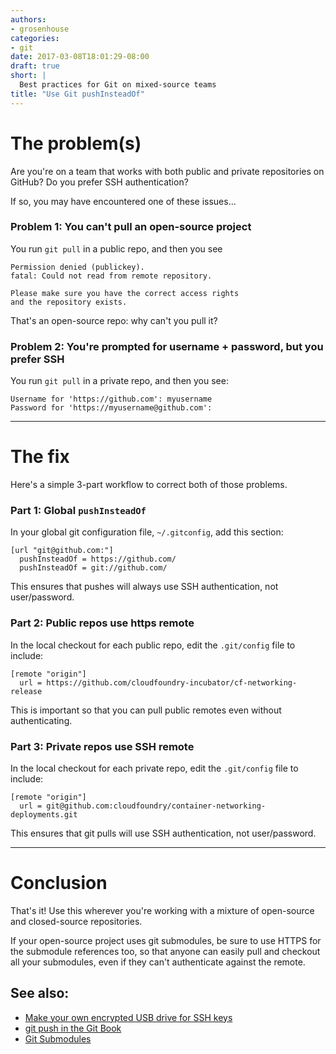 ```yaml
---
authors:
- grosenhouse
categories:
- git
date: 2017-03-08T18:01:29-08:00
draft: true
short: |
  Best practices for Git on mixed-source teams
title: "Use Git pushInsteadOf"
---
```


# The problem(s)
Are you're on a team that works with both public and private repositories on GitHub?  Do you prefer SSH authentication?

If so, you may have encountered one of these issues...

### Problem 1: You can't pull an open-source project

You run `git pull` in a public repo, and then you see
```text
Permission denied (publickey).
fatal: Could not read from remote repository.

Please make sure you have the correct access rights
and the repository exists.
```

That's an open-source repo: why can't you pull it?

### Problem 2: You're prompted for username + password, but you prefer SSH

You run `git pull` in a private repo, and then you see:
```text
Username for 'https://github.com': myusername
Password for 'https://myusername@github.com':
```

----


# The fix

Here's a simple 3-part workflow to correct both of those problems.

### Part 1: Global `pushInsteadOf`

In your global git configuration file, `~/.gitconfig`, add this section:

```
[url "git@github.com:"]
  pushInsteadOf = https://github.com/
  pushInsteadOf = git://github.com/
```

This ensures that pushes will always use SSH authentication, not user/password.

### Part 2: Public repos use https remote

In the local checkout for each public repo, edit the `.git/config` file to include:

```
[remote "origin"]
  url = https://github.com/cloudfoundry-incubator/cf-networking-release
```

This is important so that you can pull public remotes even without authenticating.


### Part 3: Private repos use SSH remote

In the local checkout for each private repo, edit the `.git/config` file to include:

```
[remote "origin"]
  url = git@github.com:cloudfoundry/container-networking-deployments.git
```

This ensures that git pulls will use SSH authentication, not user/password.

---

# Conclusion

That's it!  Use this wherever you're working with a mixture of open-source and closed-source repositories.

If your open-source project uses git submodules, be sure to use HTTPS for the submodule references too, so that anyone
can easily pull and checkout all your submodules, even if they can't authenticate against the remote.

## See also:

- [Make your own encrypted USB drive for SSH keys](http://tammersaleh.com/posts/building-an-encrypted-usb-drive-for-your-ssh-keys-in-os-x/)
- [git push in the Git Book](https://git-scm.com/docs/git-push/)
- [Git Submodules](https://git-scm.com/book/en/v2/Git-Tools-Submodules)
